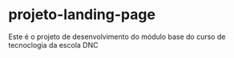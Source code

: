 # projeto-landing-page
Este é o projeto de desenvolvimento do módulo base do curso de tecnoclogia da escola DNC
